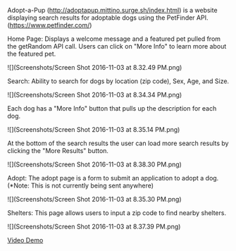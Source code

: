 Adopt-a-Pup (http://adoptapup.mittino.surge.sh/index.html) is a website displaying search results for adoptable dogs using the PetFinder API.
 (https://www.petfinder.com/)
 
Home Page: Displays a welcome message and a featured pet pulled from the getRandom API call. Users can click on "More Info" to learn more about the featured pet.

![](Screenshots/Screen Shot 2016-11-03 at 8.32.49 PM.png)

Search: Ability to search for dogs by location (zip code), Sex, Age, and Size. 

![](Screenshots/Screen Shot 2016-11-03 at 8.34.34 PM.png)

Each dog has a "More Info" button that pulls up the description for each dog. 

![](Screenshots/Screen Shot 2016-11-03 at 8.35.14 PM.png)

At the bottom of the search results the user can load more search results by clicking the "More Results" button.

![](Screenshots/Screen Shot 2016-11-03 at 8.38.30 PM.png)

Adopt: The adopt page is a form to submit an application to adopt a dog. (*Note: This is not currently being sent anywhere)

![](Screenshots/Screen Shot 2016-11-03 at 8.35.30 PM.png)

Shelters: This page allows users to input a zip code to find nearby shelters.

![](Screenshots/Screen Shot 2016-11-03 at 8.37.39 PM.png)

[Video Demo](https://www.youtube.com/watch?v=VbvUVaUlIgo&feature=youtu.be)
